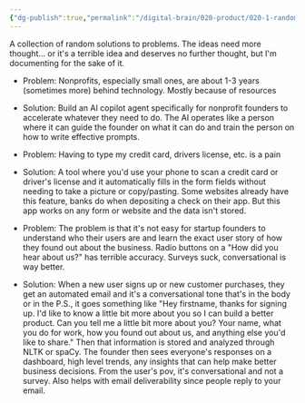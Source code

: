 ```yaml
---
{"dg-publish":true,"permalink":"/digital-brain/020-product/020-1-random-ideas/"}
---
```


A collection of random solutions to problems. The ideas need more thought... or it's a terrible idea and deserves no further thought, but I'm documenting for the sake of it.

- Problem: Nonprofits, especially small ones, are about 1-3 years (sometimes more) behind technology. Mostly because of resources 
- Solution: Build an AI copilot agent specifically for nonprofit founders to accelerate whatever they need to do. The AI operates like a person where it can guide the founder on what it can do and train the person on how to write effective prompts.

- Problem: Having to type my credit card, drivers license, etc. is a pain
- Solution: A tool where you'd use your phone to scan a credit card or driver's license and it automatically fills in the form fields without needing to take a picture or copy/pasting. Some websites already have this feature, banks do when depositing a check on their app. But this app works on any form or website and the data isn't stored.

- Problem: The problem is that it's not easy for startup founders to understand who their users are and learn the exact user story of how they found out about the business. Radio buttons on a "How did you hear about us?" has terrible accuracy. Surveys suck, conversational is way better.
- Solution: When a new user signs up or new customer purchases, they get an automated email and it's a conversational tone that's in the body or in the P.S., it goes something like "Hey firstname, thanks for signing up. I'd like to know a little bit more about you so I can build a better product. Can you tell me a little bit more about you? Your name, what you do for work, how you found out about us, and anything else you'd like to share." Then that information is stored and analyzed through NLTK or spaCy. The founder then sees everyone's responses on a dashboard, high level trends, any insights that can help make better business decisions. From the user's pov, it's conversational and not a survey. Also helps with email deliverability since people reply to your email.

